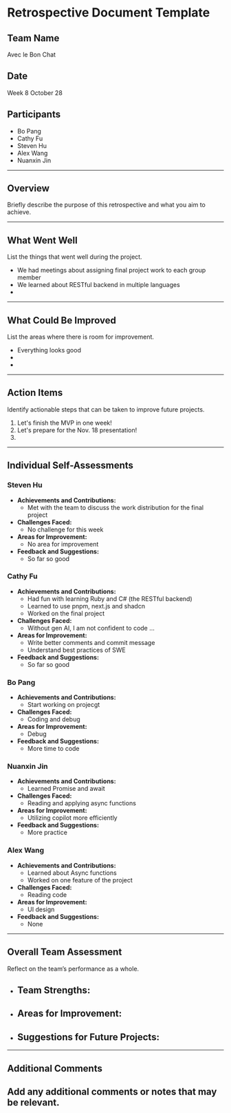 # Retrospective Document Template

## Team Name
Avec le Bon Chat

## Date
Week 8 October 28

## Participants
- Bo Pang
- Cathy Fu
- Steven Hu
- Alex Wang
- Nuanxin Jin

---

## Overview
Briefly describe the purpose of this retrospective and what you aim to achieve.

---

## What Went Well
List the things that went well during the project.
- We had meetings about assigning final project work to each group member
- We learned about RESTful backend in multiple languages
-

---

## What Could Be Improved
List the areas where there is room for improvement.
- Everything looks good
-
-

---

## Action Items
Identify actionable steps that can be taken to improve future projects.
1. Let's finish the MVP in one week!
2. Let's prepare for the Nov. 18 presentation!
3.

---

## Individual Self-Assessments
### Steven Hu
- **Achievements and Contributions:**
  - Met with the team to discuss the work distribution for the final project
- **Challenges Faced:**
  - No challenge for this week
- **Areas for Improvement:**
  - No area for improvement
- **Feedback and Suggestions:**
  - So far so good

### Cathy Fu
- **Achievements and Contributions:**
  - Had fun with learning Ruby and C# (the RESTful backend)
  - Learned to use pnpm, next.js and shadcn
  - Worked on the final project
- **Challenges Faced:**
  - Without gen AI, I am not confident to code ...
- **Areas for Improvement:**
  - Write better comments and commit message
  - Understand best practices of SWE
- **Feedback and Suggestions:**
  - So far so good

### Bo Pang
- **Achievements and Contributions:**
  - Start working on projecgt 
- **Challenges Faced:**
  - Coding and debug 
- **Areas for Improvement:**
  - Debug 
- **Feedback and Suggestions:**
  - More time to code 

### Nuanxin Jin
- **Achievements and Contributions:**
  - Learned Promise and await
- **Challenges Faced:**
  - Reading and applying async functions
- **Areas for Improvement:**
  - Utilizing copilot more efficiently
- **Feedback and Suggestions:**
  - More practice


### Alex Wang
- **Achievements and Contributions:**
  - Learned about Async functions
  - Worked on one feature of the project
- **Challenges Faced:**
  - Reading code
- **Areas for Improvement:**
  - UI design
- **Feedback and Suggestions:**
  - None 

---

## Overall Team Assessment
Reflect on the team’s performance as a whole.
- **Team Strengths:**
  -
- **Areas for Improvement:**
  -
- **Suggestions for Future Projects:**
  -

---

## Additional Comments
Add any additional comments or notes that may be relevant.
-
